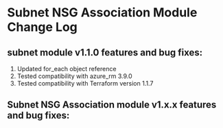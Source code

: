 # Subnet NSG Association Module Change Log

## subnet module v1.1.0 features and bug fixes:

1. Updated for_each object reference
2. Tested compatibility with azure_rm 3.9.0
3. Tested compatibility with Terraform version 1.1.7

## Subnet NSG Association module v1.x.x features and bug fixes:

